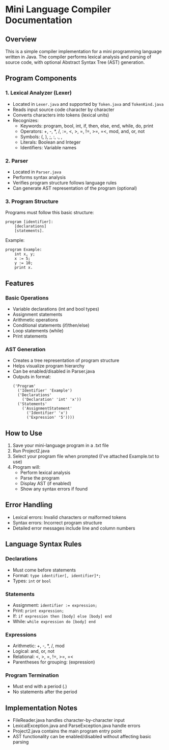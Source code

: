 # Mini Language Compiler Documentation

## Overview
This is a simple compiler implementation for a mini programming language written in Java. The compiler performs lexical analysis and parsing of source code, with optional Abstract Syntax Tree (AST) generation.

## Program Components

### 1. Lexical Analyzer (Lexer)
- Located in `Lexer.java` and supported by `Token.java` and `TokenKind.java`
- Reads input source code character by character
- Converts characters into tokens (lexical units)
- Recognizes:
  - Keywords: program, bool, int, if, then, else, end, while, do, print
  - Operators: +, -, *, /, :=, <, >, =, !=, >=, =<, mod, and, or, not
  - Symbols: (, ), ;, :, ., ,
  - Literals: Boolean and Integer
  - Identifiers: Variable names

### 2. Parser
- Located in `Parser.java`
- Performs syntax analysis
- Verifies program structure follows language rules
- Can generate AST representation of the program (optional)

### 3. Program Structure
Programs must follow this basic structure:
```
program [identifier]:
    [declarations]
    [statements].
```

Example:
```
program Example:
    int x, y;
    x := 5;
    y := 10;
    print x.
```

## Features

### Basic Operations
- Variable declarations (int and bool types)
- Assignment statements
- Arithmetic operations
- Conditional statements (if/then/else)
- Loop statements (while)
- Print statements

### AST Generation
- Creates a tree representation of program structure
- Helps visualize program hierarchy
- Can be enabled/disabled in Parser.java
- Outputs in format:
  ```
  ('Program'
    ('Identifier' 'Example')
    ('Declarations'
      ('Declaration' 'int' 'x'))
    ('Statements'
      ('AssignmentStatement'
        ('Identifier' 'x')
        ('Expression' '5'))))
  ```

## How to Use

1. Save your mini-language program in a .txt file
2. Run Project2.java
3. Select your program file when prompted (I've attached Example.txt to use)
4. Program will:
   - Perform lexical analysis
   - Parse the program
   - Display AST (if enabled)
   - Show any syntax errors if found

## Error Handling
- Lexical errors: Invalid characters or malformed tokens
- Syntax errors: Incorrect program structure
- Detailed error messages include line and column numbers

## Language Syntax Rules

### Declarations
- Must come before statements
- Format: `type identifier[, identifier]*;`
- Types: `int` or `bool`

### Statements
- Assignment: `identifier := expression;`
- Print: `print expression;`
- If: `if expression then [body] else [body] end`
- While: `while expression do [body] end`

### Expressions
- Arithmetic: +, -, *, /, mod
- Logical: and, or, not
- Relational: <, >, =, !=, >=, =<
- Parentheses for grouping: (expression)

### Program Termination
- Must end with a period (.)
- No statements after the period

## Implementation Notes
- FileReader.java handles character-by-character input
- LexicalException.java and ParseException.java handle errors
- Project2.java contains the main program entry point
- AST functionality can be enabled/disabled without affecting basic parsing
